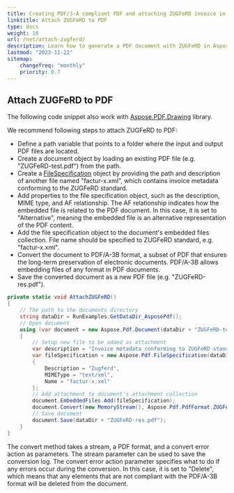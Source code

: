 ```yaml
---
title: Creating PDF/3-A compliant PDF and attaching ZUGFeRD invoice in C#
linktitle: Attach ZUGFeRD to PDF
type: docs
weight: 10
url: /net/attach-zugferd/
description: Learn how to generate a PDF document with ZUGFeRD in Aspose.PDF for .NET
lastmod: "2023-11-22"
sitemap:
    changefreq: "monthly"
    priority: 0.7
---
```

<script type="application/ld+json">
{
    "@context": "https://schema.org",
    "@type": "TechArticle",
    "headline": "Creating PDF/3-A compliant PDF and attaching ZUGFeRD invoice in C#",
    "alternativeHeadline": "Attach ZUGFeRD Invoices to PDF in C#",
    "abstract": "Discover the new functionality that allows developers to generate PDF documents compliant with PDF/A-3B and seamlessly attach ZUGFeRD invoices using C#. This feature simplifies the process of embedding invoice metadata in PDF files, ensuring long-term document preservation and compliance with electronic invoicing standards",
    "author": {
        "@type": "Person",
        "name": "Anastasiia Holub",
        "givenName": "Anastasiia",
        "familyName": "Holub",
        "url": "https://www.linkedin.com/in/anastasiia-holub-750430225/"
    },
    "genre": "pdf document generation",
    "wordcount": "429",
    "proficiencyLevel": "Beginner",
    "publisher": {
        "@type": "Organization",
        "name": "Aspose.PDF for .NET",
        "url": "https://products.aspose.com/pdf",
        "logo": "https://www.aspose.cloud/templates/aspose/img/products/pdf/aspose_pdf-for-net.svg",
        "alternateName": "Aspose",
        "sameAs": [
            "https://facebook.com/aspose.pdf/",
            "https://twitter.com/asposepdf",
            "https://www.youtube.com/channel/UCmV9sEg_QWYPi6BJJs7ELOg/featured",
            "https://www.linkedin.com/company/aspose",
            "https://stackoverflow.com/questions/tagged/aspose",
            "https://aspose.quora.com/",
            "https://aspose.github.io/"
        ],
        "contactPoint": [
            {
                "@type": "ContactPoint",
                "telephone": "+1 903 306 1676",
                "contactType": "sales",
                "areaServed": "US",
                "availableLanguage": "en"
            },
            {
                "@type": "ContactPoint",
                "telephone": "+44 141 628 8900",
                "contactType": "sales",
                "areaServed": "GB",
                "availableLanguage": "en"
            },
            {
                "@type": "ContactPoint",
                "telephone": "+61 2 8006 6987",
                "contactType": "sales",
                "areaServed": "AU",
                "availableLanguage": "en"
            }
        ]
    },
    "url": "/net/attach-zugferd/",
    "mainEntityOfPage": {
        "@type": "WebPage",
        "@id": "/net/attach-zugferd/"
    },
    "dateModified": "2024-11-25",
    "description": "Aspose.PDF can perform not only simple and easy tasks but also cope with more complex goals. Check the next section for advanced users and developers."
}
</script>

## Attach ZUGFeRD to PDF

The following code snippet also work with [Aspose.PDF.Drawing](/pdf/net/drawing/) library.

We recommend following steps to attach ZUGFeRD to PDF:

* Define a path variable that points to a folder where the input and output PDF files are located.
* Create a document object by loading an existing PDF file (e.g. "ZUGFeRD-test.pdf") from the path.
* Create a [FileSpecification](https://reference.aspose.com/pdf/net/aspose.pdf/filespecification/) object by providing the path and description of another file named "factur-x.xml", which contains invoice metadata conforming to the ZUGFeRD standard.
* Add properties to the file specification object, such as the description, MIME type, and AF relationship. The AF relationship indicates how the embedded file is related to the PDF document. In this case, it is set to "Alternative", meaning the embedded file is an alternative representation of the PDF content.
* Add the file specification object to the document's embedded files collection. File name should be specified to ZUGFeRD standard, e.g. "factur-x.xml".
* Convert the document to PDF/A-3B format, a subset of PDF that ensures the long-term preservation of electronic documents. PDF/A-3B allows embedding files of any format in PDF documents.
* Save the converted document as a new PDF file (e.g. "ZUGFeRD-res.pdf").

```cs
private static void AttachZUGFeRD()
{
    // The path to the documents directory
    string dataDir = RunExamples.GetDataDir_AsposePdf();
    // Open document
    using (var document = new Aspose.Pdf.Document(dataDir + "ZUGFeRD-test.pdf"))
    {
        // Setup new file to be added as attachment
        var description = "Invoice metadata conforming to ZUGFeRD standard";
        var fileSpecification = new Aspose.Pdf.FileSpecification(dataDir + "factur-x.xml", description)
        {
            Description = "Zugferd",
            MIMEType = "text/xml",
            Name = "factur-x.xml"
        };
        // Add attachment to document's attachment collection
        document.EmbeddedFiles.Add(fileSpecification);
        document.Convert(new MemoryStream(), Aspose.Pdf.PdfFormat.ZUGFeRD, Aspose.Pdf.ConvertErrorAction.Delete);
        // Save document
        document.Save(dataDir + "ZUGFeRD-res.pdf");
    }
}
```

The convert method takes a stream, a PDF format, and a convert error action as parameters. The stream parameter can be used to save the conversion log. The convert error action parameter specifies what to do if any errors occur during the conversion. In this case, it is set to "Delete", which means that any elements that are not compliant with the PDF/A-3B format will be deleted from the document.
